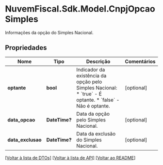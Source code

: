 # NuvemFiscal.Sdk.Model.CnpjOpcaoSimples
Informações da opção do Simples Nacional.

## Propriedades

Nome | Tipo | Descrição | Comentários
------------ | ------------- | ------------- | -------------
**optante** | **bool** | Indicador da existência da opção pelo Simples Nacional:  * &#x60;true&#x60; - É optante.  * &#x60;false&#x60; - Não é optante. | [optional] 
**data_opcao** | **DateTime?** | Data da opção pelo Simples Nacional. | [optional] 
**data_exclusao** | **DateTime?** | Data da exclusão do Simples Nacional. | [optional] 

[[Voltar à lista de DTOs]](../README.md#documentation-for-models) [[Voltar à lista de API]](../README.md#documentation-for-api-endpoints) [[Voltar ao README]](../README.md)

